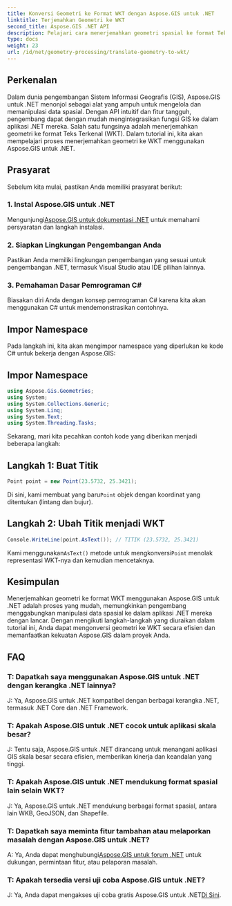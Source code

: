 ```yaml
---
title: Konversi Geometri ke Format WKT dengan Aspose.GIS untuk .NET
linktitle: Terjemahkan Geometri ke WKT
second_title: Aspose.GIS .NET API
description: Pelajari cara menerjemahkan geometri spasial ke format Teks Terkenal (WKT) menggunakan Aspose.GIS untuk .NET. Tingkatkan keterampilan pengembangan GIS Anda.
type: docs
weight: 23
url: /id/net/geometry-processing/translate-geometry-to-wkt/
---
```

## Perkenalan
Dalam dunia pengembangan Sistem Informasi Geografis (GIS), Aspose.GIS untuk .NET menonjol sebagai alat yang ampuh untuk mengelola dan memanipulasi data spasial. Dengan API intuitif dan fitur tangguh, pengembang dapat dengan mudah mengintegrasikan fungsi GIS ke dalam aplikasi .NET mereka. Salah satu fungsinya adalah menerjemahkan geometri ke format Teks Terkenal (WKT). Dalam tutorial ini, kita akan mempelajari proses menerjemahkan geometri ke WKT menggunakan Aspose.GIS untuk .NET.
## Prasyarat
Sebelum kita mulai, pastikan Anda memiliki prasyarat berikut:
### 1. Instal Aspose.GIS untuk .NET
 Mengunjungi[Aspose.GIS untuk dokumentasi .NET](https://reference.aspose.com/gis/net/) untuk memahami persyaratan dan langkah instalasi.
### 2. Siapkan Lingkungan Pengembangan Anda
Pastikan Anda memiliki lingkungan pengembangan yang sesuai untuk pengembangan .NET, termasuk Visual Studio atau IDE pilihan lainnya.
### 3. Pemahaman Dasar Pemrograman C#
Biasakan diri Anda dengan konsep pemrograman C# karena kita akan menggunakan C# untuk mendemonstrasikan contohnya.

## Impor Namespace
Pada langkah ini, kita akan mengimpor namespace yang diperlukan ke kode C# untuk bekerja dengan Aspose.GIS:
## Impor Namespace
```csharp
using Aspose.Gis.Geometries;
using System;
using System.Collections.Generic;
using System.Linq;
using System.Text;
using System.Threading.Tasks;
```

Sekarang, mari kita pecahkan contoh kode yang diberikan menjadi beberapa langkah:
## Langkah 1: Buat Titik
```csharp
Point point = new Point(23.5732, 25.3421);
```
 Di sini, kami membuat yang baru`Point` objek dengan koordinat yang ditentukan (lintang dan bujur).
## Langkah 2: Ubah Titik menjadi WKT
```csharp
Console.WriteLine(point.AsText()); // TITIK (23.5732, 25.3421)
```
 Kami menggunakan`AsText()` metode untuk mengkonversi`Point` menolak representasi WKT-nya dan kemudian mencetaknya.

## Kesimpulan
Menerjemahkan geometri ke format WKT menggunakan Aspose.GIS untuk .NET adalah proses yang mudah, memungkinkan pengembang menggabungkan manipulasi data spasial ke dalam aplikasi .NET mereka dengan lancar. Dengan mengikuti langkah-langkah yang diuraikan dalam tutorial ini, Anda dapat mengonversi geometri ke WKT secara efisien dan memanfaatkan kekuatan Aspose.GIS dalam proyek Anda.
## FAQ
### T: Dapatkah saya menggunakan Aspose.GIS untuk .NET dengan kerangka .NET lainnya?
J: Ya, Aspose.GIS untuk .NET kompatibel dengan berbagai kerangka .NET, termasuk .NET Core dan .NET Framework.
### T: Apakah Aspose.GIS untuk .NET cocok untuk aplikasi skala besar?
J: Tentu saja, Aspose.GIS untuk .NET dirancang untuk menangani aplikasi GIS skala besar secara efisien, memberikan kinerja dan keandalan yang tinggi.
### T: Apakah Aspose.GIS untuk .NET mendukung format spasial lain selain WKT?
J: Ya, Aspose.GIS untuk .NET mendukung berbagai format spasial, antara lain WKB, GeoJSON, dan Shapefile.
### T: Dapatkah saya meminta fitur tambahan atau melaporkan masalah dengan Aspose.GIS untuk .NET?
 A: Ya, Anda dapat menghubungi[Aspose.GIS untuk forum .NET](https://forum.aspose.com/c/gis/33) untuk dukungan, permintaan fitur, atau pelaporan masalah.
### T: Apakah tersedia versi uji coba Aspose.GIS untuk .NET?
 J: Ya, Anda dapat mengakses uji coba gratis Aspose.GIS untuk .NET[Di Sini](https://releases.aspose.com/).